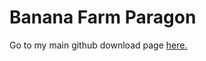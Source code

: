 # Banana Farm Paragon
Go to my main github download page <a href="https://github.com/Jonyboylovespie/BTD6-Mods">here.</a>
